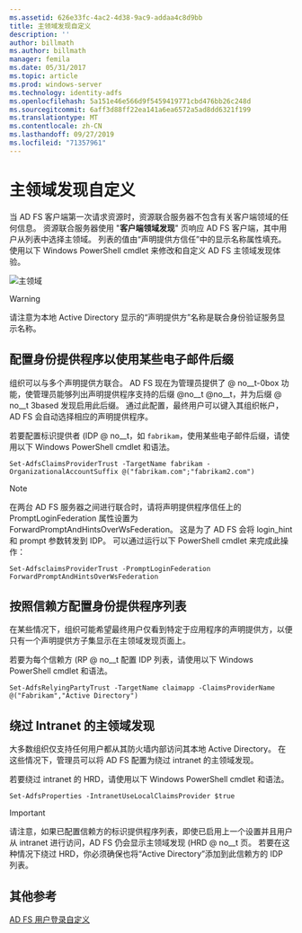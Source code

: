 ```yaml
---
ms.assetid: 626e33fc-4ac2-4d38-9ac9-addaa4c8d9bb
title: 主领域发现自定义
description: ''
author: billmath
ms.author: billmath
manager: femila
ms.date: 05/31/2017
ms.topic: article
ms.prod: windows-server
ms.technology: identity-adfs
ms.openlocfilehash: 5a151e46e566d9f5459419771cbd476bb26c248d
ms.sourcegitcommit: 6aff3d88ff22ea141a6ea6572a5ad8dd6321f199
ms.translationtype: MT
ms.contentlocale: zh-CN
ms.lasthandoff: 09/27/2019
ms.locfileid: "71357961"
---
```

# <a name="home-realm-discovery-customization"></a>主领域发现自定义


当 AD FS 客户端第一次请求资源时，资源联合服务器不包含有关客户端领域的任何信息。 资源联合服务器使用 "**客户端领域发现**" 页响应 AD FS 客户端，其中用户从列表中选择主领域。 列表的值由“声明提供方信任”中的显示名称属性填充。 使用以下 Windows PowerShell cmdlet 来修改和自定义 AD FS 主领域发现体验。  
  
![主领域](media/AD-FS-user-sign-in-customization/ADFS_Blue_Custom4.png)  
  
> [!WARNING]  
> 请注意为本地 Active Directory 显示的“声明提供方”名称是联合身份验证服务显示名称。  
  



## <a name="configure-identity-provider-to-use-certain-email-suffixes"></a>配置身份提供程序以使用某些电子邮件后缀  
组织可以与多个声明提供方联合。 AD FS 现在为管理员提供了 @ no__t-0box 功能，使管理员能够列出声明提供程序支持的后缀 @no__t @no__t，并为后缀 @ no__t 3based 发现启用此后缀。 通过此配置，最终用户可以键入其组织帐户，AD FS 会自动选择相应的声明提供程序。  
  
若要配置标识提供者 \(IDP @ no__t，如 `fabrikam`，使用某些电子邮件后缀，请使用以下 Windows PowerShell cmdlet 和语法。  
  

`Set-AdfsClaimsProviderTrust -TargetName fabrikam -OrganizationalAccountSuffix @("fabrikam.com";"fabrikam2.com") ` 
 
>[!NOTE]
> 在两台 AD FS 服务器之间进行联合时，请将声明提供程序信任上的 PromptLoginFederation 属性设置为 ForwardPromptAndHintsOverWsFederation。  这是为了 AD FS 会将 login_hint 和 prompt 参数转发到 IDP。  可以通过运行以下 PowerShell cmdlet 来完成此操作：
>
>`Set-AdfsclaimsProviderTrust -PromptLoginFederation ForwardPromptAndHintsOverWsFederation`

## <a name="configure-an-identity-provider-list-per-relying-party"></a>按照信赖方配置身份提供程序列表  
在某些情况下，组织可能希望最终用户仅看到特定于应用程序的声明提供方，以便只有一个声明提供方子集显示在主领域发现页面上。  
  
若要为每个信赖方 \(RP @ no__t 配置 IDP 列表，请使用以下 Windows PowerShell cmdlet 和语法。  
  
 
`Set-AdfsRelyingPartyTrust -TargetName claimapp -ClaimsProviderName @("Fabrikam","Active Directory") ` 

  
## <a name="bypass-home-realm-discovery-for-the-intranet"></a>绕过 Intranet 的主领域发现  
大多数组织仅支持任何用户都从其防火墙内部访问其本地 Active Directory。 在这些情况下，管理员可以将 AD FS 配置为绕过 intranet 的主领域发现。  
  
若要绕过 intranet 的 HRD，请使用以下 Windows PowerShell cmdlet 和语法。  
  

`Set-AdfsProperties -IntranetUseLocalClaimsProvider $true ` 
 
  
> [!IMPORTANT]  
> 请注意，如果已配置信赖方的标识提供程序列表，即使已启用上一个设置并且用户从 intranet 进行访问，AD FS 仍会显示主领域发现 \(HRD @ no__t 页。 若要在这种情况下绕过 HRD，你必须确保也将“Active Directory”添加到此信赖方的 IDP 列表。  

## <a name="additional-references"></a>其他参考 
[AD FS 用户登录自定义](AD-FS-user-sign-in-customization.md)  
